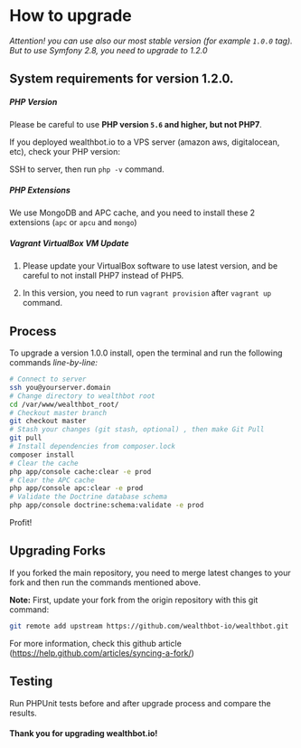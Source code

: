 # How to upgrade

*Attention! you can use also our most stable version (for example `1.0.0` tag). But to use Symfony 2.8, you need to upgrade to 1.2.0*

## System requirements for version 1.2.0.

##### PHP Version
Please be careful to use **PHP version `5.6` and higher, but not PHP7**.


If you deployed wealthbot.io to a VPS server (amazon aws, digitalocean, etc), check your PHP version: 

SSH to server, then run `php -v` command.

##### PHP Extensions
We use MongoDB and APC cache, and you need to install these 2 extensions (`apc` or `apcu` and `mongo`)

##### Vagrant VirtualBox VM Update
1)  Please update your VirtualBox software to use latest version, and be careful to not install PHP7 instead of PHP5.

2)  In this version, you need to run `vagrant provision` after `vagrant up` command.

## Process
To upgrade a version 1.0.0 install, open the terminal and run the following commands *line-by-line:*

```bash
# Connect to server
ssh you@yourserver.domain
# Change directory to wealthbot root
cd /var/www/wealthbot_root/
# Checkout master branch
git checkout master
# Stash your changes (git stash, optional) , then make Git Pull
git pull
# Install dependencies from composer.lock
composer install
# Clear the cache
php app/console cache:clear -e prod
# Clear the APC cache
php app/console apc:clear -e prod
# Validate the Doctrine database schema
php app/console doctrine:schema:validate -e prod
```
Profit!

## Upgrading Forks
If you forked the main repository, you need to merge latest changes to your fork and then run the commands mentioned above.

**Note:** First, update your fork from the origin repository with this git command:
```bash
git remote add upstream https://github.com/wealthbot-io/wealthbot.git
```
For more information, check this github article (https://help.github.com/articles/syncing-a-fork/)

## Testing
Run PHPUnit tests before and after upgrade process and compare the results.


#### Thank you for upgrading wealthbot.io!
